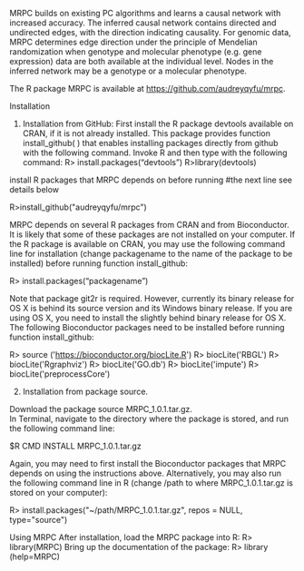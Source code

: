 MRPC builds on existing PC algorithms and learns a causal network with increased accuracy. The inferred causal network contains directed and undirected edges, with the direction indicating causality. For genomic data, MRPC determines edge direction under the principle of Mendelian randomization when genotype and molecular phenotype (e.g. gene expression) data are both available at the individual level. Nodes in the inferred network may be a genotype or a molecular phenotype.

The R package MRPC is available at https://github.com/audreyqyfu/mrpc. 

Installation

1. Installation from GitHub:
First install the R package devtools available on CRAN, if it is not already installed. This package provides function install_github( ) that enables installing packages directly from github with the following command.
Invoke R and then type with the following command:
R> install.packages(“devtools”)
R>library(devtools)

install R packages that MRPC depends on before running #the next line 
see details below

R>install_github("audreyqyfu/mrpc")

MRPC depends on several R packages from CRAN and from Bioconductor. It is likely that some of these packages are not installed on your computer. If the R package is available on CRAN, you may use the following command line for installation (change packagename to the name of the package to be installed) before running function install_github:

R> install.packages(“packagename”)

Note that package git2r is required.  However, currently its binary release for OS X is behind its source version and its Windows binary release. If you are using OS X, you need to install the slightly behind binary release for OS X.
The following Bioconductor packages need to be installed before running function install_github:

R> source ('https://bioconductor.org/biocLite.R')
R> biocLite('RBGL')
R> biocLite('Rgraphviz')
R> biocLite('GO.db')
R> biocLite('impute')
R> biocLite('preprocessCore')

2. Installation from package source.

Download the package source MRPC_1.0.1.tar.gz.  
In Terminal, navigate to the directory where the package is stored, and run the following command line:

$R CMD INSTALL MRPC_1.0.1.tar.gz

Again, you may need to first install the Bioconductor packages that MRPC depends on using the instructions above.
Alternatively, you may also run the following command line in R (change /path to where MRPC_1.0.1.tar.gz is stored on your computer):

R> install.packages("~/path/MRPC_1.0.1.tar.gz", repos = NULL, type="source")

Using MRPC
After installation, load the MRPC package into R:
R> library(MRPC)
Bring up the documentation of the package:
R> library (help=MRPC)


